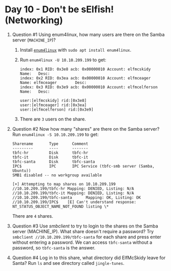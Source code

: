 # Day 10 - Don't be sElfish! (Networking)

1. Question #1 Using enum4linux, how many users are there on the Samba server (`MACHINE_IP`)?

    1. Install [`enum4linux`](https://tools.kali.org/information-gathering/enum4linux) with `sudo apt install enum4linux`.
    
    2. Run `enum4linux -U 10.10.209.199` to get:

        ```
        index: 0x1 RID: 0x3e8 acb: 0x00000010 Account: elfmcskidy       Name:   Desc: 
        index: 0x2 RID: 0x3ea acb: 0x00000010 Account: elfmceager       Name: elfmceager        Desc: 
        index: 0x3 RID: 0x3e9 acb: 0x00000010 Account: elfmcelferson    Name:   Desc: 

        user:[elfmcskidy] rid:[0x3e8]
        user:[elfmceager] rid:[0x3ea]
        user:[elfmcelferson] rid:[0x3e9]
        ```
    
    3. There are `3` users on the share.

2. Question #2 Now how many "shares" are there on the Samba server? Run `enum4linux -S 10.10.209.199` to get:

    ```
    Sharename       Type      Comment
    ---------       ----      -------
    tbfc-hr         Disk      tbfc-hr
    tbfc-it         Disk      tbfc-it
    tbfc-santa      Disk      tbfc-santa
    IPC$            IPC       IPC Service (tbfc-smb server (Samba, Ubuntu))
    SMB1 disabled -- no workgroup available

    [+] Attempting to map shares on 10.10.209.199
    //10.10.209.199/tbfc-hr Mapping: DENIED, Listing: N/A
    //10.10.209.199/tbfc-it Mapping: DENIED, Listing: N/A
    //10.10.209.199/tbfc-santa      Mapping: OK, Listing: OK
    //10.10.209.199/IPC$    [E] Can't understand response:
    NT_STATUS_OBJECT_NAME_NOT_FOUND listing \*
    ```

    There are `4` shares.

3. Question #3 Use *smbclient* to try to login to the shares on the Samba server (MACHINE_IP). What share doesn't require a password? Try `smbclient //10.10.209.199/tbfc-santa` for each share and press enter without entering a password. We can access `tbfc-santa` without a password, so `tbfc-santa` is the answer.

4. Question #4 Log in to this share, what directory did ElfMcSkidy leave for Santa? Run `ls` and see directory called `jingle-tunes`.
